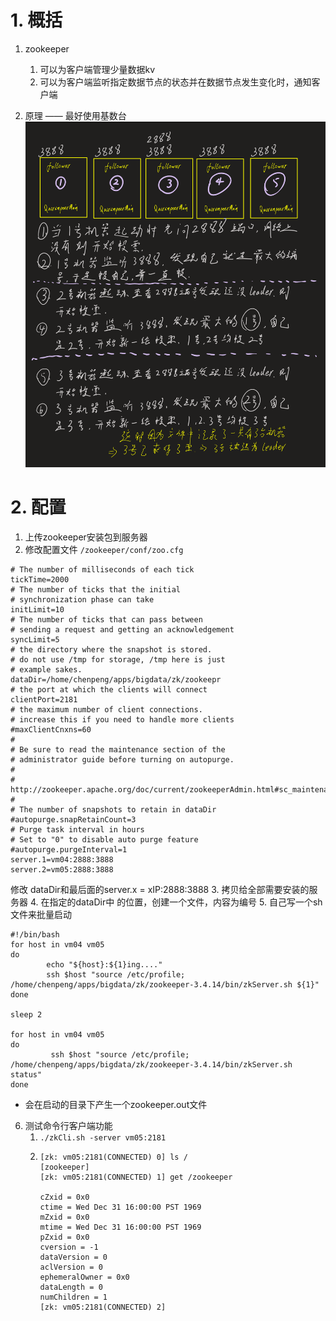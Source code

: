 # 1. 概括
1. zookeeper
	1. 可以为客户端管理少量数据kv
	2. 可以为客户端监听指定数据节点的状态并在数据节点发生变化时，通知客户端
	
2. 原理 —— 最好使用基数台
![](https://raw.githubusercontent.com/shutter-cp/imgBed/master/img/20190516232124.png)


# 2. 配置
1. 上传zookeeper安装包到服务器
2. 修改配置文件 `/zookeeper/conf/zoo.cfg`   
```
# The number of milliseconds of each tick
tickTime=2000
# The number of ticks that the initial 
# synchronization phase can take
initLimit=10
# The number of ticks that can pass between 
# sending a request and getting an acknowledgement
syncLimit=5
# the directory where the snapshot is stored.
# do not use /tmp for storage, /tmp here is just 
# example sakes.
dataDir=/home/chenpeng/apps/bigdata/zk/zookeepr
# the port at which the clients will connect
clientPort=2181
# the maximum number of client connections.
# increase this if you need to handle more clients
#maxClientCnxns=60
#
# Be sure to read the maintenance section of the 
# administrator guide before turning on autopurge.
#
# http://zookeeper.apache.org/doc/current/zookeeperAdmin.html#sc_maintenance
#
# The number of snapshots to retain in dataDir
#autopurge.snapRetainCount=3
# Purge task interval in hours
# Set to "0" to disable auto purge feature
#autopurge.purgeInterval=1
server.1=vm04:2888:3888
server.2=vm05:2888:3888
```
修改 dataDir和最后面的server.x = xIP:2888:3888
3. 拷贝给全部需要安装的服务器
4. 在指定的dataDir中 的位置，创建一个文件，内容为编号 
5. 自己写一个sh文件来批量启动
```
#!/bin/bash
for host in vm04 vm05
do
        echo "${host}:${1}ing...."
        ssh $host "source /etc/profile; /home/chenpeng/apps/bigdata/zk/zookeeper-3.4.14/bin/zkServer.sh ${1}"
done

sleep 2

for host in vm04 vm05
do
         ssh $host "source /etc/profile; /home/chenpeng/apps/bigdata/zk/zookeeper-3.4.14/bin/zkServer.sh status"
done

```
- 会在启动的目录下产生一个zookeeper.out文件


6. 测试命令行客户端功能
    1. `./zkCli.sh -server vm05:2181`
    2. 
        ```
        [zk: vm05:2181(CONNECTED) 0] ls /
        [zookeeper]
        [zk: vm05:2181(CONNECTED) 1] get /zookeeper
        
        cZxid = 0x0
        ctime = Wed Dec 31 16:00:00 PST 1969
        mZxid = 0x0
        mtime = Wed Dec 31 16:00:00 PST 1969
        pZxid = 0x0
        cversion = -1
        dataVersion = 0
        aclVersion = 0
        ephemeralOwner = 0x0
        dataLength = 0
        numChildren = 1
        [zk: vm05:2181(CONNECTED) 2] 
        ```